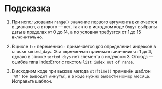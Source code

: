 # Подсказка

1. При использовании `range()` значение первого аргумента включается в диапазон, а второго — нет, так что в исходном коде будут выбраны даты в пределах от 0 до 14, а по условию требуется от 1 до 15 включительно.

2. В цикле `for` переменная `i` применяется для определения индексов в списке `sorted_days`. Эта переменная принимает значения от 1 до 3, однако в списке `sorted_days` нет элемента с индексом 3. Отсюда — ошибка типа IndexError с текстом `list index out of range`.

3. В исходном коде при вызове метода `strftime()` применён шаблон `'%M'` (он выводит минуты), а в коде нужно вывести номер месяца. Исправьте шаблон.
